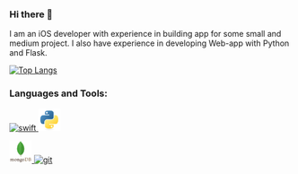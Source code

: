 ### Hi there 👋

I am an iOS developer with experience in building app for some small and medium project. I also have experience in developing Web-app with Python and Flask.

[![Top Langs](https://github-readme-stats.vercel.app/api/top-langs/?username=Khant-SoDOpe&layout=demo)](https://github.com/anuraghazra/github-readme-stats)

<h3 align="left">Languages and Tools:</h3>

<a href="https://developer.apple.com/swift/" target="_blank" rel="noreferrer"> <img src="https://developer.apple.com/swift/images/swift-logo.svg" alt="swift" width="40" height="40"/> </a> 
<a href="https://www.python.org" target="_blank" rel="noreferrer"> <img src="https://raw.githubusercontent.com/devicons/devicon/master/icons/python/python-original.svg" alt="python" width="40" height="40"/> </a>

<a href="https://www.mongodb.com/" target="_blank" rel="noreferrer"> <img src="https://raw.githubusercontent.com/devicons/devicon/master/icons/mongodb/mongodb-original-wordmark.svg" alt="mongodb" width="40" height="40"/> </a><a href="https://git-scm.com/" target="_blank" rel="noreferrer"> <img src="https://www.vectorlogo.zone/logos/git-scm/git-scm-icon.svg" alt="git" width="40" height="40"/> </a>

